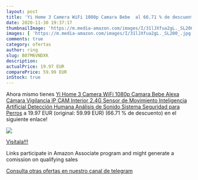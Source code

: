 ```yaml
---
layout: post
title: 'Yi Home 3 Camera WiFi 1080p Camara Bebe  al 66.71 % de descuento'
date: 2020-11-30 19:37:17
thumbnailImage: 'https://m.media-amazon.com/images/I/31lJXfua2gL._SL200_.jpg'
images: [ 'https://m.media-amazon.com/images/I/31lJXfua2gL._SL200_.jpg' ]
comments: true
category: ofertas
author: ring
slug: B07M6VNDXK
description:
actualPrice: 19.97 EUR
comparePrice: 59.99 EUR
inStock: true
---
```


Ahora mismo tienes [Yi Home 3 Camera WiFi 1080p Camara Bebe Alexa Cámara Vigilancia IP CAM Interior 2.4G Sensor de Movimiento Inteligencia Artificial Detección Humana Análisis de Sonido Sistema Seguridad para Perros](https://www.amazon.es/dp/B07M6VNDXK/?tag=tolees-21) a 19.97 EUR (original: 59.99 EUR) (66.71 %  de descuento) en el siguiente enlace!

[![](https://m.media-amazon.com/images/I/31lJXfua2gL._SL200_.jpg)](https://www.amazon.es/dp/B07M6VNDXK/?tag=tolees-21)

[Visítala!!!](https://www.amazon.es/dp/B07M6VNDXK/?tag=tolees-21)

Links participate in Amazon Associate program and might generate a comission on qualifying sales

[Consulta otras ofertas en nuestro canal de telegram](https://t.me/s/ofertas25)

